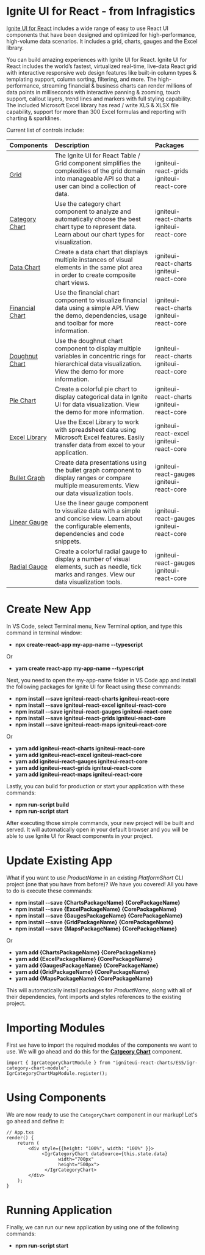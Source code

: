 # Ignite UI for React - from Infragistics

[Ignite UI for React](https://www.infragistics.com/products/ignite-ui-react) includes a wide range of easy to use React UI components that have been designed and optimized for high-performance, high-volume data scenarios. It includes a grid, charts, gauges and the Excel library.

You can build amazing experiences with Ignite UI for React.  Ignite UI for React includes the world’s fastest, virtualized real-time, live-data React grid with interactive responsive web design features like built-in column types & templating support, column sorting, filtering, and more.  The high-performance, streaming financial & business charts can render millions of data points in milliseconds with interactive panning & zooming, touch support, callout layers, trend lines and markers with full styling capability.  The included Microsoft Excel library has read / write XLS & XLSX file capability, support for more than 300 Excel formulas and reporting with charting & sparklines.

Current list of controls include:

|Components|Description|Packages|
|:--|:--|:--|
|[Grid](https://www.infragistics.com/products/ignite-ui-react/react/components/grid_table.html)|The Ignite UI for React Table / Grid component simplifies the complexities of the grid domain into manageable API so that a user can bind a collection of data.|igniteui-react-grids igniteui-react-core|
|[Category Chart](https://www.infragistics.com/products/ignite-ui-react/react/components/categorychart.html)|Use the category chart component to analyze and automatically choose the best chart type to represent data. Learn about our chart types for visualization.|igniteui-react-charts igniteui-react-core|
|[Data Chart](https://www.infragistics.com/products/ignite-ui-react/react/components/datachart.html)|Create a data chart that displays multiple instances of visual elements in the same plot area in order to create composite chart views.|igniteui-react-charts igniteui-react-core|
|[Financial Chart](https://www.infragistics.com/products/ignite-ui-react/react/components/financialchart.html)|Use the financial chart component to visualize financial data using a simple API. View the demo, dependencies, usage and toolbar for more information. |igniteui-react-charts igniteui-react-core|
|[Doughnut Chart](https://www.infragistics.com/products/ignite-ui-react/react/components/doughnutchart.html)|Use the doughnut chart component to display multiple variables in concentric rings for hierarchical data visualization. View the demo for more information.|igniteui-react-charts igniteui-react-core|
|[Pie Chart](https://www.infragistics.com/products/ignite-ui-react/react/components/piechart.html)|Create a colorful pie chart to display categorical data in Ignite UI for data visualization. View the demo for more information.|igniteui-react-charts igniteui-react-core|
|[Excel Library](https://www.infragistics.com/products/ignite-ui-react/react/components/excel_library.html)|Use the Excel Library to work with spreadsheet data using Microsoft Excel features. Easily transfer data from excel to your application. |igniteui-react-excel igniteui-react-core|
|[Bullet Graph](https://www.infragistics.com/products/ignite-ui-react/react/components/bulletgraph.html)|Create data presentations using the bullet graph component to display ranges or compare multiple measurements. View our data visualization tools.|igniteui-react-gauges igniteui-react-core|
|[Linear Gauge](https://www.infragistics.com/products/ignite-ui-react/react/components/lineargauge.html)|Use the linear gauge component to visualize data with a simple and concise view. Learn about the configurable elements, dependencies and code snippets.|igniteui-react-gauges igniteui-react-core|
|[Radial Gauge](https://www.infragistics.com/products/ignite-ui-react/react/components/radialgauge.html)|Create a colorful radial gauge to display a number of visual elements, such as needle, tick marks and ranges. View our data visualization tools.|igniteui-react-gauges igniteui-react-core|


# Create New App

In VS Code, select Terminal menu, New Terminal option, and type this command in terminal window:

  - **npx create-react-app my-app-name --typescript**

Or

  - **yarn create react-app my-app-name --typescript**

Next, you need to open the my-app-name folder in VS Code app and install the following packages for Ignite UI for React using these commands:
  - **npm install --save igniteui-react-charts igniteui-react-core**
  - **npm install --save igniteui-react-excel igniteui-react-core**
  - **npm install --save igniteui-react-gauges igniteui-react-core**
  - **npm install --save igniteui-react-grids igniteui-react-core**
  - **npm install --save igniteui-react-maps igniteui-react-core**

Or
  
  - **yarn add igniteui-react-charts igniteui-react-core**
  - **yarn add igniteui-react-excel igniteui-react-core**
  - **yarn add igniteui-react-gauges igniteui-react-core**
  - **yarn add igniteui-react-grids igniteui-react-core**
  - **yarn add igniteui-react-maps igniteui-react-core**

Lastly, you can build for production or start your application with these commands:
  - **npm run-script build**
  - **npm run-script start**

After executing those simple commands, your new project will be built and served. It will automatically open in your default browser and you will be able to use Ignite UI for React components in your project.

# Update Existing App
What if you want to use $ProductName$ in an existing $PlatformShort$ CLI project (one that you have from before)? We have you covered! All you have to do is execute these commands:

- **npm install --save {ChartsPackageName} {CorePackageName}**
- **npm install --save {ExcelPackageName} {CorePackageName}**
- **npm install --save {GaugesPackageName} {CorePackageName}**
- **npm install --save {GridPackageName} {CorePackageName}**
- **npm install --save {MapsPackageName} {CorePackageName}**

Or

- **yarn add {ChartsPackageName} {CorePackageName}**
- **yarn add {ExcelPackageName} {CorePackageName}**
- **yarn add {GaugesPackageName} {CorePackageName}**
- **yarn add {GridPackageName} {CorePackageName}**
- **yarn add {MapsPackageName} {CorePackageName}**

This will automatically install packages for $ProductName$, along with all of their dependencies, font imports and styles references to the existing project.

# Importing Modules

First we have to import the required modules of the components we want to use. We will go ahead and do this for the [**Catgeory Chart**](https://www.infragistics.com/products/ignite-ui-react/react/components/categorychart.html) component.

```
import { IgrCategoryChartModule } from "igniteui-react-charts/ES5/igr-category-chart-module";
IgrCategoryChartMapModule.register();
```

# Using Components

We are now ready to use the `CategoryChart` component in our markup! Let's go ahead and define it:

```
// App.txs
render() {
    return ( 
        <div style={{height: "100%", width: "100%" }}>
             <IgrCategoryChart dataSource={this.state.data}
                   width="700px"
                   height="500px">
              </IgrCategoryChart>
        </div>
    );
}
```

# Running Application

Finally, we can run our new application by using one of the following commands:

- **npm run-script start**


